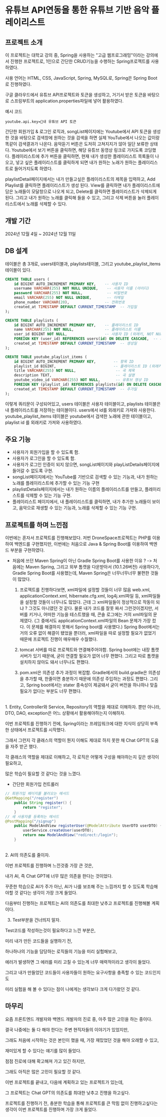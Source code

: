 # 유튜브 API연동을 통한 유튜브 기반 음악 플레이리스트

## 프로젝트 소개
이 프로젝트는 대학교 강의 중, Spring을 사용하는 "고급 웹프로그래밍"이라는 강의에서 진행한 프로젝트로,
1인으로 간단한 CRUD기능을 수행하는 Spring프로젝트를 사용하였다.

사용 언어는 HTML, CSS, JavaScript, Spring, MySQL로,
Spring은 Spring Boot로 진행하였다.

구글 클라우드에서 유튜브 API프로젝트와 토큰을 생성하고,
거기서 받은 토큰을 바탕으로 스프링부트의 application.properties파일에 넣어 활용하였다.

예시 코드
```properties
youtube.api.key=내 유튜브 API 토큰
```

간단한 회원가입 & 로그인 로직과,
songList페이지에는 Youtube에서 API 토큰을 생성한 것을 바탕으로 검색창에 원하는 것을 검색을 하면
실제 YouTube에서 나오는 값이랑 똑같이 검색결과가 나온다.
음악듣기 버튼은 도저히 고쳐지지가 않아 일단 보류한 상태다.
Youtube에서 보기 버튼을 클릭하면, 해당 유튜브 동영상 링크로 가지도록 코딩했다.
플레이리스트에 추가 버튼을 클릭하면, 현재 내가 생성한 플레이리스트 목록들이 나오고,
넣고 싶은 플레이리스트를 클릭하게 되면 내가 원하는 노래가 원하는 플레이리스트로 들어가지도록 하였다.

playlistDetail페이지에서는
내가 만들고싶은 플레이리스트의 제목을 입력하고,
Add Playlist를 클릭하면 플레이리스트가 생성 된다.
View를 클릭하면 내가 플레이리스트에 담은 노래들이 모달창으로 나오게 되고,
Delete를 클릭하면 플레이리스트가 삭제되게 된다.
그리고 내가 원하는 노래를 클릭해 들을 수 있고,
그리고 삭제 버튼을 눌러 플레이리스트에서 노래를 삭제할 수 있다.

## 개발 기간
2024년 12월 4일 ~ 2024년 12월 11일

## DB 설계
테이블은 총 3개로,
users테이블과,
playlists테이블,
그리고 youtube_playlist_items테이블이 있다.

```sql
CREATE TABLE users (
    id BIGINT AUTO_INCREMENT PRIMARY KEY,    -- 사용자 ID
    username VARCHAR(255) NOT NULL UNIQUE,    -- 사용자 이름 (아이디)
    password VARCHAR(255) NOT NULL,           -- 비밀번호
    email VARCHAR(255) NOT NULL UNIQUE,       -- 이메일
    phone_number VARCHAR(20),                -- 전화번호
    created_at TIMESTAMP DEFAULT CURRENT_TIMESTAMP  -- 가입일
);

CREATE TABLE playlists (
    id BIGINT AUTO_INCREMENT PRIMARY KEY,    -- 플레이리스트 ID
    name VARCHAR(255) NOT NULL,              -- 플레이리스트 이름
    user_id BIGINT NOT NULL,                 -- 사용자 ID (외래키, NOT NULL 추가)
    FOREIGN KEY (user_id) REFERENCES users(id) ON DELETE CASCADE,  -- 사용자와의 관계
    created_at TIMESTAMP DEFAULT CURRENT_TIMESTAMP  -- 생성일
);

CREATE TABLE youtube_playlist_items (
    id BIGINT AUTO_INCREMENT PRIMARY KEY,        -- 항목 ID
    playlist_id BIGINT,                          -- 플레이리스트 ID (외래키)
    title VARCHAR(255) NOT NULL,                  -- 곡 제목
    description TEXT,                             -- 곡 설명
    youtube_video_id VARCHAR(255) NOT NULL,       -- 유튜브 영상 ID
    FOREIGN KEY (playlist_id) REFERENCES playlists(id) ON DELETE CASCADE,  -- 플레이리스트와의 관계
    created_at TIMESTAMP DEFAULT CURRENT_TIMESTAMP  -- 추가일
);
```
이렇게 쿼리문이 구성되어있고,
users 테이블은 사용자 테이블이고,
playlists 테이블은 내 플레이리스트를 저장하는 테이블이다.
users에서 id를 외래키로 가져와 사용한다.
youtube_playlist_items 테이블은 youtube에서 검색한 노래에 관한 테이블이고,
playlist id 를 외래키로 가져와 사용하였다.

## 주요 기능
+ 사용자가 회원가입을 할 수 있도록 함.
+ 사용자가 로그인을 할 수 있도록 함.
+ 사용자가 로그인 인증이 되지 않으면, songList페이지와 playListDetails페이지에 들어갈 수 없도록 구현.
+ songList페이지에서는 YouTube를 기반으로 검색할 수 있는 기능과, 내가 원하는 노래를 플레이리스트에 추가할 수 있는 기능 구현
+ playlistDetails페이지에서는 내가 원하는 이름의 플레이리스트를 만들고, 플레이리스트를 삭제할 수 있는 기능 구현.
+ 플레이리스트 페이지에서, 내 플레이리스트를 클릭하면, 내가 추가한 노래들이 보이고, 음악으로 재생할 수 있는 기능과, 노래를 삭제할 수 있는 기능 구현.

## 프로젝트를 하며 느낀점
이번에는 혼자서 프로젝트를 진행해보았다.
저번 DroneSpace프로젝트는 PHP를 이용하여 백엔드를 구현했지만,
이번에는 처음으로 Java & Spring Boot를 이용하여 백엔드 부분을 구현하였다.

- 처음에 쓰던 Maven Spring이 아닌 Gradle Spring Boot를 사용한 이유 ?
  -> 처음에는 Maven Spring, 그리고 외부 톰캣을 다운받아서 (10.1.26버전) 사용하다가,
  Gradle Spring Boot를 사용했는데,
  Maven Spring은 너무너무너무 불편한 것들이 많았다.

  1) 프로젝트를 진행하다보면, xml파일에 설정할 것들이 너무 많음
web.xml, applicationContext.xml, hibernate.cfg.xml, log4j.xml파일 등,
xml파일들을 설정할 것들이 너무나도 많았다.
근데 그 xml파일들이 정상적으로 작동이 되냐 ? 그것도 아니였던 것 같다.
물론 내가 코드를 잘못 짜서 그런것이겠지만, 서버를 키거나, 어떠한 기능을 테스트했을 때,
콘솔 로그에는 거의 xml파일의 문제였다. (그 중에서도 applicationContext.xml파일의 Bean 문제가 가장 컸다. 이 문제를 해결하지 못해서 Spring boot를 사용했다.)
Spring Boot에서는 거의 오류 없이 해결이 됐었을 뿐더러,
xml파일을 따로 설정할 필요가 없었기 때문에 프로젝트 진행이 매우매우 수월했다.

  2) tomcat 서버를 따로 프로젝트와 연결해주어야함.
Spring boot에는 내장 톰캣서버가 있기 때문에, 굳이 연결할 필요가 없어 너무 편했다.
그리고 따로 톰캣을 설치하지 않아도 돼서 너무나도 편했다.

  3) pom.xml은 의존성 추가 과정이 복잡함.
Gradle에서의 build.gradle은 의존성을 추가할 때, 한줄이면 충분하기 때문에 의존성 주입하는 과정도 편했다.
그리고, Spring boot에서는 stater 종속성이 제공돼서 굳이 버전을 하나하나 맞출 필요가 없다는 부분도 너무 편했다.

<br>
1. Entity, Controller와 Service, Repository의 역할을 제대로 이해하자.
뿐만 아니라, DTO, DAO, exception은 어느 상황에서 활용해야하는지 이해하자.

이번 프로젝트를 진행하기 전에, Spring이라는 프레임워크에 대한 지식이 상당히 부족한 상태에서 프로젝트를 시작했다.

그래서 그런지 각 클래스의 역할이 뭔지 이해도 제대로 하지 못한 채 Chat GPT의 도움을 자주 받곤 했다.

각 클래스의 역할을 제대로 이해하고, 각 로직은 어떻게 구성을 해야하는지 깊은 생각이 필요하고,

많은 학습이 필요할 것 같다는 것을 느꼈다.
+ 간단한 회원가입 컨트롤러
``` java
// 회원가입 페이지를 불러오는 메서드
@GetMapping("/register")
    public String register() {
        return "register";
    }
// 새 사용자를 등록하는 메서드
@PostMapping("/signup")
    public ModelAndView registerUser(@ModelAttribute UserDTO userDTO) {
        userService.createUser(userDTO);
        return new ModelAndView("redirect:/login");
    }
```

<br>
2. AI의 의존도를 줄이자.

이번 프로젝트를 진행하며 느낀것중 가장 큰 것은,

내가 AI, 즉 Chat GPT에 너무 많은 의존을 한다는 것이었다.

꾸준한 학습으로 AI가 주가 아닌, AI가 나를 보조해 주는 느낌까지 할 수 있도록 학습해야할 것 같다는 생각이 가장 크게 들었다.

다음부터 진행하는 프로젝트는 AI의 의존도를 최대한 낮추고 프로젝트를 진행해볼 계획이다.



3. Test부분을 건너띄지 말자.

Test코드를 작성하는것이 필요하다고 느낀 부분은,

미리 내가 만든 코드들을 실행하기 전,

하나하나의 기능을 담당하는 로직들의 기능을 미리 실험해보고,

에러가 발생하면 그 에러를 미리 고칠 수 있는게 너무 매력적이라고 생각이 들었다.

그리고 내가 만들었던 코드들이 사용자들이 원하는 요구사항을 충족할 수 있는 코드인지도

미리 실험을 해 볼 수 있다는 점이 나에게는 생각보다 크게 다가왔던 것 같다.

## 마무리

요즘 프론트엔드 개발자와 백엔드 개발자의 진로 중, 아주 많은 고민을 하는 중이다.

결국 나중에는 둘 다 해야 한다는 주변 현직자들의 이야기가 있었지만,

그래도 처음에 시작하는 것은 본인이 했을 때, 가장 재밌었던 것을 해야 오래할 수 있고,

재미있게 할 수 있다는 얘기를 많이 들었다.


점점 진로에 대해 확고해져 가고 있긴 하지만,

그래도 아직은 많은 고민이 필요할 것 같다.


이번 프로젝트를 끝내고, 다음에 계획하고 있는 프로젝트가 있는데,

그 프로젝트는 Chat GPT의 의존도를 최대한 낮추고 진행을 하고싶다.

프로젝트를 진행하기 전, 충분한 학습을 통해 프로젝트를 큰 막힘 없이 진행하고싶다는 생각이 이번 프로젝트를 진행하며 가장 크게 들었다.
